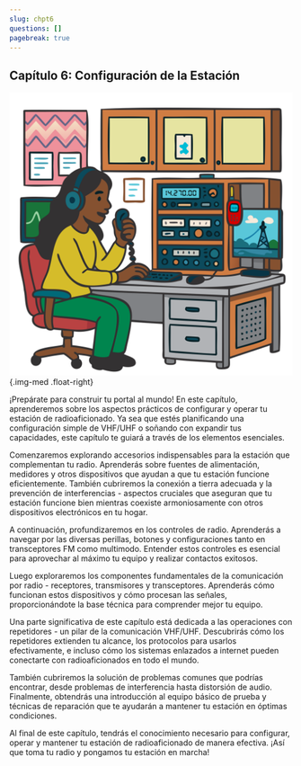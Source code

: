 ```yaml
---
slug: chpt6
questions: []
pagebreak: true
---
```


## Capítulo 6: Configuración de la Estación

![Ilustración de una configuración de estación de radioaficionado](../../../images/stationsetup.svg)
{.img-med .float-right}

¡Prepárate para construir tu portal al mundo! En este capítulo, aprenderemos sobre los aspectos prácticos de configurar y operar tu estación de radioaficionado. Ya sea que estés planificando una configuración simple de VHF/UHF o soñando con expandir tus capacidades, este capítulo te guiará a través de los elementos esenciales.

Comenzaremos explorando accesorios indispensables para la estación que complementan tu radio. Aprenderás sobre fuentes de alimentación, medidores y otros dispositivos que ayudan a que tu estación funcione eficientemente. También cubriremos la conexión a tierra adecuada y la prevención de interferencias - aspectos cruciales que aseguran que tu estación funcione bien mientras coexiste armoniosamente con otros dispositivos electrónicos en tu hogar.

A continuación, profundizaremos en los controles de radio. Aprenderás a navegar por las diversas perillas, botones y configuraciones tanto en transceptores FM como multimodo. Entender estos controles es esencial para aprovechar al máximo tu equipo y realizar contactos exitosos.

Luego exploraremos los componentes fundamentales de la comunicación por radio - receptores, transmisores y transceptores. Aprenderás cómo funcionan estos dispositivos y cómo procesan las señales, proporcionándote la base técnica para comprender mejor tu equipo.

Una parte significativa de este capítulo está dedicada a las operaciones con repetidores - un pilar de la comunicación VHF/UHF. Descubrirás cómo los repetidores extienden tu alcance, los protocolos para usarlos efectivamente, e incluso cómo los sistemas enlazados a internet pueden conectarte con radioaficionados en todo el mundo.

También cubriremos la solución de problemas comunes que podrías encontrar, desde problemas de interferencia hasta distorsión de audio. Finalmente, obtendrás una introducción al equipo básico de prueba y técnicas de reparación que te ayudarán a mantener tu estación en óptimas condiciones.

Al final de este capítulo, tendrás el conocimiento necesario para configurar, operar y mantener tu estación de radioaficionado de manera efectiva. ¡Así que toma tu radio y pongamos tu estación en marcha!